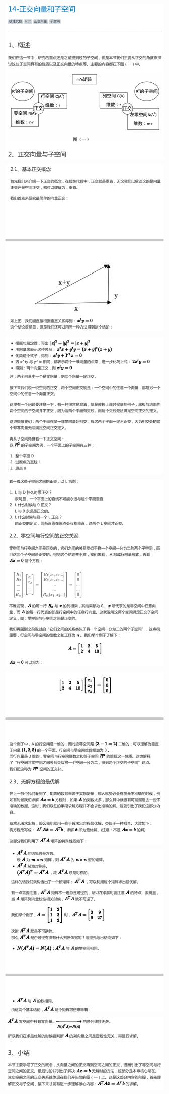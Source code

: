 
![](../images/14/LA_14_1.png)

![](../images/14/LA_14_2.png)

![](../images/14/LA_14_3.png)

![](../images/14/LA_14_4.png)

![](../images/14/LA_14_5.png)

![](../images/14/LA_14_6.png)

![](../images/14/LA_14_7.png)